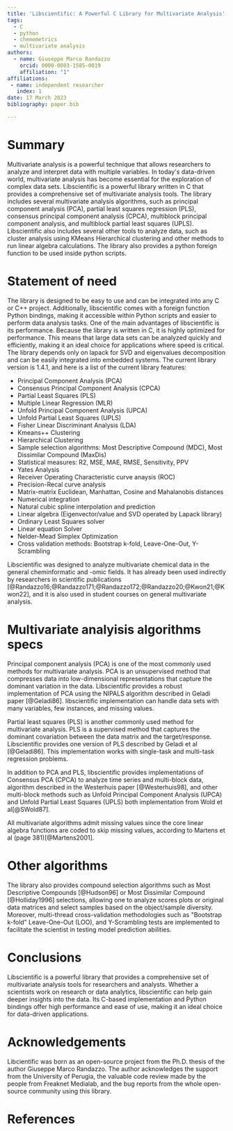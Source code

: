 ```yaml
---
title: 'Libscientific: A Powerful C Library for Multivariate Analysis'
tags:
  - C
  - python
  - chemometrics
  - multivariate analysis
authors:
  - name: Giuseppe Marco Randazzo
    orcid: 0000-0003-1585-0019
    affiliation: "1"
affiliations:
 - name: independent researcher
   index: 1
date: 17 March 2023
bibliography: paper.bib

---
```


# Summary

Multivariate analysis is a powerful technique that allows researchers to analyze and interpret data with multiple variables.
In today's data-driven world, multivariate analysis has become essential for the exploration of complex data sets.
Libscientific is a powerful library written in C that provides a comprehensive set of multivariate analysis tools.
The library includes several multivariate analysis algorithms, such as principal component analysis (PCA), partial least squares regression (PLS), consensus principal component analysis (CPCA), multiblock principal component analysis, and multiblock partial least squares (UPLS). Libscientific also includes several other tools to analyze data, such as cluster analysis using KMeans Hierarchical clustering and other methods to run linear algebra calculations. The library also provides a python foreign function to be used inside python scripts.



# Statement of need

The library is designed to be easy to use and can be integrated into any C or C++ project. Additionally, libscientific comes with a foreign function Python bindings, making it accessible within Python scripts and easier to perform data analysis tasks.
One of the main advantages of libscientific is its performance. Because the library is written in C, it is highly optimized for performance. This means that large data sets can be analyzed quickly and efficiently, making it an ideal choice for applications where speed is critical.
The library depends only on lapack for SVD and eigenvalues decomposition and can be easily integrated into embedded systems.
The current library version is 1.4.1, and here is a list of the current library features:

* Principal Component Analysis (PCA)
* Consensus Principal Component Analysis (CPCA)
* Partial Least Squares (PLS)
* Multiple Linear Regression (MLR)
* Unfold Principal Component Analysis (UPCA)
* Unfold Partial Least Squares (UPLS)
* Fisher Linear Discriminant Analysis (LDA)
* Kmeans++ Clustering
* Hierarchical Clustering
* Sample selection algorithms: Most Descriptive Compound (MDC), Most Dissimilar Compound (MaxDis)
* Statistical measures: R2, MSE, MAE, RMSE, Sensitivity, PPV
* Yates Analysis
* Receiver Operating Characteristic curve anaysis (ROC)
* Precision-Recal curve analysis
* Matrix-matrix Euclidean, Manhattan, Cosine and Mahalanobis distances
* Numerical integration
* Natural cubic spline interpolation and prediction
* Linear algebra (Eigenvector/value and SVD operated by Lapack library)
* Ordinary Least Squares solver
* Linear equation Solver
* Nelder-Mead Simplex Optimization
* Cross validation methods: Bootstrap k-fold, Leave-One-Out, Y-Scrambling

Libscientific was designed to analyze multivariate chemical data in the general cheminformatic and -omic fields.
It has already been used indirectly by researchers in scientific publications [@Randazzo16;@Randazzo171;@Randazzo172;@Randazzo20;@Kwon21;@Kwon22], and it is also used in student courses on general multivariate analysis.


# Multivariate analyisis algorithms specs

Principal component analysis (PCA) is one of the most commonly used methods for multivariate analysis. PCA is an unsupervised method that compresses data into low-dimensional representations that capture the dominant variation in the data. Libscientific provides a robust implementation of PCA using the NIPALS algorithm described in Geladi paper [@Geladi86]. libscientific implementation can handle data sets with many variables, few instances, and missing values.

Partial least squares (PLS) is another commonly used method for multivariate analysis. PLS is a supervised method that captures the dominant covariation between the data matrix and the target/response. Libscientific provides one version of PLS described by Geladi et al [@Geladi86]. This implementation works with single-task and multi-task regression problems.

In addition to PCA and PLS, libscientific provides implementations of Consensus PCA (CPCA) to analyze time series and multi-block data, algorithm described in the Westerhuis paper [@Westerhuis98], and other multi-block methods such as Unfold Principal Component Analysis (UPCA) and Unfold Partial Least Squares (UPLS) both implementation from Wold et al[@SWold87].

All multivariate algorithms admit missing values since the core linear algebra functions are coded to skip missing values, according to Martens et al (page 381)[@Martens2001].

# Other algorithms

The library also provides compound selection algorithms such as Most Descriptive Compounds [@Hudson96] or Most Dissimilar Compound [@Holliday1996] selections, allowing one to analyze scores plots or original data matrices and select samples based on the object/sample diversity.
Moreover, multi-thread cross-validation methodologies such as "Bootstrap k-fold" Leave-One-Out (LOO), and Y-Scrambling tests are implemented to facilitate the scientist in testing model prediction abilities.

# Conclusions

Libscientific is a powerful library that provides a comprehensive set of multivariate analysis tools for researchers and analysts. Whether a scientists work on research or data analytics, libscientific can help gain deeper insights into the data. Its C-based implementation and Python bindings offer high performance and ease of use, making it an ideal choice for data-driven applications.


# Acknowledgements

Libcientific was born as an open-source project from the Ph.D. thesis of the author Giuseppe Marco Randazzo.
The author acknowledges the support from the University of Perugia, the valuable code review made by the people from Freaknet Medialab, and the bug reports from the whole open-source community using this library.


# References
